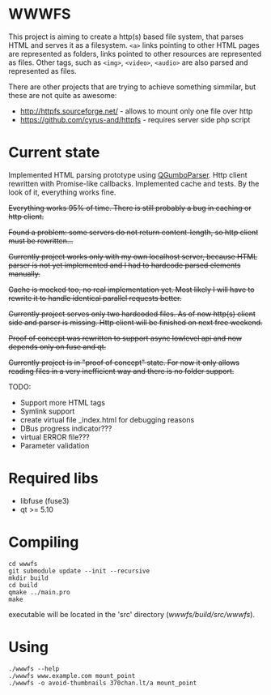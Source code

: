 # WWWFS

This project is aiming to create a http(s) based file system, that parses HTML and serves it as a filesystem. 
`<a>` links pointing to other HTML pages are represented as folders, links pointed to other resources are represented as files. Other tags, such as `<img>`, `<video>`, `<audio>` are also parsed and represented as files.

There are other projects that are trying to achieve something simmilar, but these are not quite as awesome:
* http://httpfs.sourceforge.net/ - allows to mount only one file over http
* https://github.com/cyrus-and/httpfs - requires server side php script

# Current state

Implemented HTML parsing prototype using [QGumboParser](https://github.com/lagner/QGumboParser). Http client rewritten with Promise-like callbacks. Implemented cache and tests. By the look of it, everything works fine.

~~Everything works 95% of time. There is still probably a bug in caching or http client.~~

~~Found a problem: some servers do not return content-length, so http client must be rewritten...~~

~~Currently project works only with my own localhost server, because HTML parser is not yet implemented and I had to hardcode parsed elements manually.~~

~~Cache is mocked too, no real implementation yet. Most likely I will have to rewrite it to handle identical parallel requests better.~~

~~Currently project serves only two hardcoded files. As of now http(s) client side and parser is missing. Http client will be finished on next free weekend.~~

~~Proof of concept was rewritten to support async lowlevel api and now depends only on fuse and qt.~~

~~Currently project is in "proof of concept" state. For now it only allows reading files in a very inefficient way and there is no folder support.~~

TODO:
* Support more HTML tags
* Symlink support
* create virtual file _index.html for debugging reasons
* DBus progress indicator???
* virtual ERROR file???
* Parameter validation

# Required libs
* libfuse (fuse3)
* qt >= 5.10

# Compiling
```
cd wwwfs
git submodule update --init --recursive
mkdir build
cd build
qmake ../main.pro
make
```
executable will be located in the 'src' directory (*wwwfs/build/src/wwwfs*).

# Using
```
./wwwfs --help
./wwwfs www.example.com mount_point
./wwwfs -o avoid-thumbnails 370chan.lt/a mount_point
```
